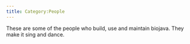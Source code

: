 ```yaml
---
title: Category:People
---
```


These are some of the people who build, use and maintain biojava. They
make it sing and dance.
